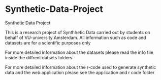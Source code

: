 # Synthetic-Data-Project
Synthetic Data Project


This is a research project of Synthhetic Data carried out by students on behalf of VU-university Amsterdam. All information such as code and datasets are for a scientific purposes only

For more detailed information about the datasets please read the info file inside the diffrent datsets folders

For more detailed information about the r-code used to generate synthetic data and the web application please see the application and r code folder

